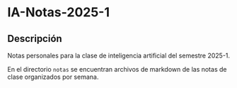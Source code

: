 # IA-Notas-2025-1


## Descripción
Notas personales para la clase de inteligencia artificial del semestre 2025-1.

En el directorio `notas` se encuentran archivos de markdown de las notas de clase organizados por semana.
